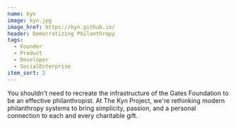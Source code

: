 ```yaml
---
name: kyn
image: kyn.jpg
image_href: https://kyn.github.io/
header: Democratizing Philanthropy
tags:
  - Founder
  - Product
  - Developer
  - SocialEnterprise
item_sort: 2
---
```

You shouldn't need to recreate the infrastructure of the Gates Foundation to be an effective philanthropist. At The Kyn Project, we're rethinking modern philanthropy systems to bring simplicity, passion, and a personal connection to each and every charitable gift.
